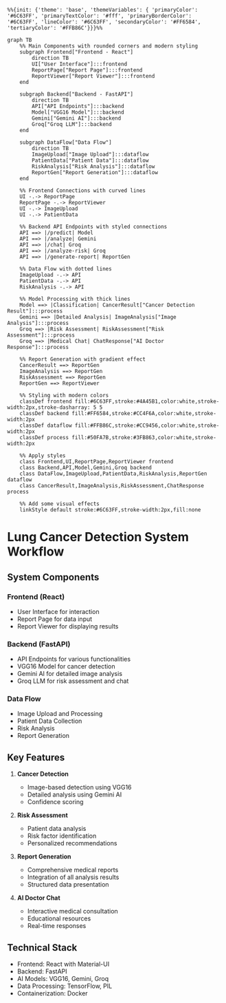```mermaid
%%{init: {'theme': 'base', 'themeVariables': { 'primaryColor': '#6C63FF', 'primaryTextColor': '#fff', 'primaryBorderColor': '#6C63FF', 'lineColor': '#6C63FF', 'secondaryColor': '#FF6584', 'tertiaryColor': '#FFB86C'}}}%%

graph TB
    %% Main Components with rounded corners and modern styling
    subgraph Frontend["Frontend - React"]
        direction TB
        UI["User Interface"]:::frontend
        ReportPage["Report Page"]:::frontend
        ReportViewer["Report Viewer"]:::frontend
    end

    subgraph Backend["Backend - FastAPI"]
        direction TB
        API["API Endpoints"]:::backend
        Model["VGG16 Model"]:::backend
        Gemini["Gemini AI"]:::backend
        Groq["Groq LLM"]:::backend
    end

    subgraph DataFlow["Data Flow"]
        direction TB
        ImageUpload["Image Upload"]:::dataflow
        PatientData["Patient Data"]:::dataflow
        RiskAnalysis["Risk Analysis"]:::dataflow
        ReportGen["Report Generation"]:::dataflow
    end

    %% Frontend Connections with curved lines
    UI -.-> ReportPage
    ReportPage -.-> ReportViewer
    UI -.-> ImageUpload
    UI -.-> PatientData

    %% Backend API Endpoints with styled connections
    API ==> |/predict| Model
    API ==> |/analyze| Gemini
    API ==> |/chat| Groq
    API ==> |/analyze-risk| Groq
    API ==> |/generate-report| ReportGen

    %% Data Flow with dotted lines
    ImageUpload -.-> API
    PatientData -.-> API
    RiskAnalysis -.-> API

    %% Model Processing with thick lines
    Model ==> |Classification| CancerResult["Cancer Detection Result"]:::process
    Gemini ==> |Detailed Analysis| ImageAnalysis["Image Analysis"]:::process
    Groq ==> |Risk Assessment| RiskAssessment["Risk Assessment"]:::process
    Groq ==> |Medical Chat| ChatResponse["AI Doctor Response"]:::process

    %% Report Generation with gradient effect
    CancerResult ==> ReportGen
    ImageAnalysis ==> ReportGen
    RiskAssessment ==> ReportGen
    ReportGen ==> ReportViewer

    %% Styling with modern colors
    classDef frontend fill:#6C63FF,stroke:#4A45B1,color:white,stroke-width:2px,stroke-dasharray: 5 5
    classDef backend fill:#FF6584,stroke:#CC4F6A,color:white,stroke-width:2px
    classDef dataflow fill:#FFB86C,stroke:#CC9456,color:white,stroke-width:2px
    classDef process fill:#50FA7B,stroke:#3FB863,color:white,stroke-width:2px

    %% Apply styles
    class Frontend,UI,ReportPage,ReportViewer frontend
    class Backend,API,Model,Gemini,Groq backend
    class DataFlow,ImageUpload,PatientData,RiskAnalysis,ReportGen dataflow
    class CancerResult,ImageAnalysis,RiskAssessment,ChatResponse process

    %% Add some visual effects
    linkStyle default stroke:#6C63FF,stroke-width:2px,fill:none
```

# Lung Cancer Detection System Workflow

## System Components

### Frontend (React)
- User Interface for interaction
- Report Page for data input
- Report Viewer for displaying results

### Backend (FastAPI)
- API Endpoints for various functionalities
- VGG16 Model for cancer detection
- Gemini AI for detailed image analysis
- Groq LLM for risk assessment and chat

### Data Flow
- Image Upload and Processing
- Patient Data Collection
- Risk Analysis
- Report Generation

## Key Features
1. **Cancer Detection**
   - Image-based detection using VGG16
   - Detailed analysis using Gemini AI
   - Confidence scoring

2. **Risk Assessment**
   - Patient data analysis
   - Risk factor identification
   - Personalized recommendations

3. **Report Generation**
   - Comprehensive medical reports
   - Integration of all analysis results
   - Structured data presentation

4. **AI Doctor Chat**
   - Interactive medical consultation
   - Educational resources
   - Real-time responses

## Technical Stack
- Frontend: React with Material-UI
- Backend: FastAPI
- AI Models: VGG16, Gemini, Groq
- Data Processing: TensorFlow, PIL
- Containerization: Docker 